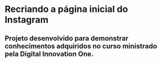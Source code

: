 # Recriando a página inicial do Instagram

## Projeto desenvolvido para demonstrar conhecimentos adquiridos no curso ministrado pela Digital Innovation One.
